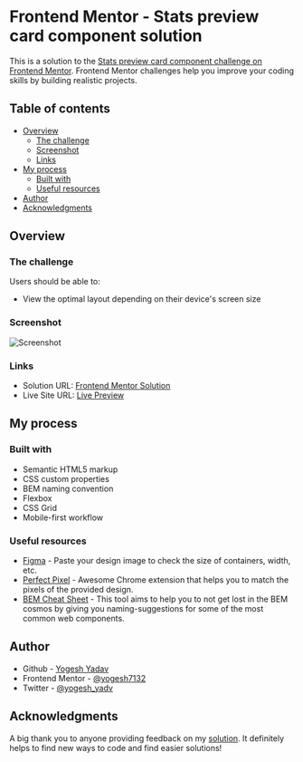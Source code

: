 # Frontend Mentor - Stats preview card component solution

This is a solution to the [Stats preview card component challenge on Frontend Mentor](https://www.frontendmentor.io/challenges/stats-preview-card-component-8JqbgoU62). Frontend Mentor challenges help you improve your coding skills by building realistic projects. 

## Table of contents

- [Overview](#overview)
  - [The challenge](#the-challenge)
  - [Screenshot](#screenshot)
  - [Links](#links)
- [My process](#my-process)
  - [Built with](#built-with)
  - [Useful resources](#useful-resources)
- [Author](#author)
- [Acknowledgments](#acknowledgments)


## Overview

### The challenge

Users should be able to:

- View the optimal layout depending on their device's screen size

### Screenshot

![Screenshot](./screenshot/screenshot.png)

### Links

- Solution URL: [Frontend Mentor Solution](https://www.frontendmentor.io/solutions/stats-preview-card-component)
- Live Site URL: [Live Preview](https://deltanode.github.io/frontend-mentor-challenges/stats-preview-card-component/)
## My process

### Built with

- Semantic HTML5 markup
- CSS custom properties
- BEM naming convention
- Flexbox
- CSS Grid
- Mobile-first workflow

### Useful resources

- [Figma](https://www.figma.com/) - Paste your design image to check the size of containers, width, etc.
- [Perfect Pixel](https://chrome.google.com/webstore/detail/perfectpixel-by-welldonec/dkaagdgjmgdmbnecmcefdhjekcoceebi) - Awesome Chrome extension that helps you to match the pixels of the provided design.
- [BEM Cheat Sheet](https://9elements.com/bem-cheat-sheet/) - This tool aims to help you to not get lost in the BEM cosmos by giving you naming-suggestions for some of the most common web components.

## Author

- Github - [Yogesh Yadav](https://github.com/deltanode)
- Frontend Mentor - [@yogesh7132](https://www.frontendmentor.io/profile/yogesh7132)
- Twitter - [@yogesh_yadv](https://twitter.com/yogesh_yadv)

## Acknowledgments

A big thank you to anyone providing feedback on my <a href="https://www.frontendmentor.io/solutions/">solution</a>. It definitely helps to find new ways to code and find easier solutions!
